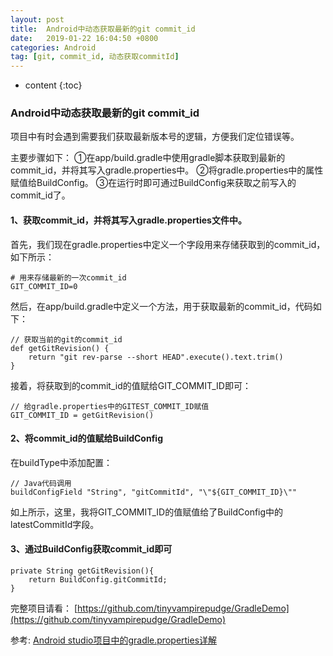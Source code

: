 ```yaml
---
layout: post
title:  Android中动态获取最新的git commit_id
date:   2019-01-22 16:04:50 +0800
categories: Android
tag: [git, commit_id, 动态获取commitId]
---
```


* content
{:toc}



### Android中动态获取最新的git commit_id

项目中有时会遇到需要我们获取最新版本号的逻辑，方便我们定位错误等。

主要步骤如下：
①在app/build.gradle中使用gradle脚本获取到最新的commit_id，并将其写入gradle.properties中。
②将gradle.properties中的属性赋值给BuildConfig。
③在运行时即可通过BuildConfig来获取之前写入的commit_id了。

#### 1、获取commit_id，并将其写入gradle.properties文件中。
首先，我们现在gradle.properties中定义一个字段用来存储获取到的commit_id，如下所示：

```
# 用来存储最新的一次commit_id
GIT_COMMIT_ID=0
```

然后，在app/build.gradle中定义一个方法，用于获取最新的commit_id，代码如下：

```
// 获取当前的git的commit_id
def getGitRevision() {
    return "git rev-parse --short HEAD".execute().text.trim()
}
```

接着，将获取到的commit_id的值赋给GIT_COMMIT_ID即可：

```
// 给gradle.properties中的GITEST_COMMIT_ID赋值
GIT_COMMIT_ID = getGitRevision()
```

#### 2、将commit_id的值赋给BuildConfig
在buildType中添加配置：

```
// Java代码调用
buildConfigField "String", "gitCommitId", "\"${GIT_COMMIT_ID}\""
```

如上所示，这里，我将GIT_COMMIT_ID的值赋值给了BuildConfig中的latestCommitId字段。

#### 3、通过BuildConfig获取commit_id即可

```
private String getGitRevision(){
    return BuildConfig.gitCommitId;
}
```

完整项目请看：
[https://github.com/tinyvampirepudge/GradleDemo](https://github.com/tinyvampirepudge/GradleDemo)

参考:
[Android studio项目中的gradle.properties详解](https://blog.csdn.net/qq_26287435/article/details/84873965)
